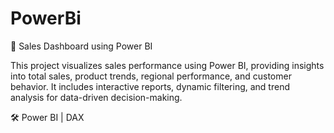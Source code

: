 # PowerBi
🚀 Sales Dashboard using Power BI

This project visualizes sales performance using Power BI, providing insights into total sales, product trends, regional performance, and customer behavior. It includes interactive reports, dynamic filtering, and trend analysis for data-driven decision-making.

🛠 Power BI | DAX
